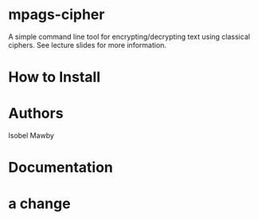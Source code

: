 # mpags-cipher
A simple command line tool for encrypting/decrypting text using classical ciphers. See lecture slides for more information. 

# How to Install

# Authors
Isobel Mawby

# Documentation

# a change